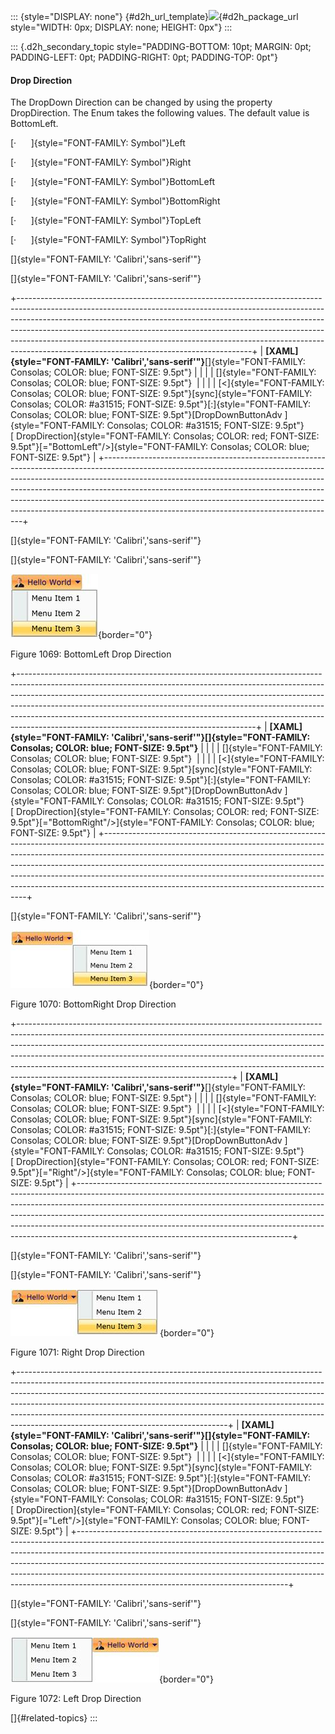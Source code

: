 ::: {style="DISPLAY: none"}
[](ms-xhelp:///?Id=d2h_url_template){#d2h_url_template}![](!package_url!){#d2h_package_url style="WIDTH: 0px; DISPLAY: none; HEIGHT: 0px"}
:::

::: {.d2h_secondary_topic style="PADDING-BOTTOM: 10pt; MARGIN: 0pt; PADDING-LEFT: 0pt; PADDING-RIGHT: 0pt; PADDING-TOP: 0pt"}
#### Drop Direction

The DropDown Direction can be changed by using the property DropDirection. The Enum takes the following values. The default value is BottomLeft.

[·      ]{style="FONT-FAMILY: Symbol"}Left

[·      ]{style="FONT-FAMILY: Symbol"}Right

[·      ]{style="FONT-FAMILY: Symbol"}BottomLeft

[·      ]{style="FONT-FAMILY: Symbol"}BottomRight

[·      ]{style="FONT-FAMILY: Symbol"}TopLeft

[·      ]{style="FONT-FAMILY: Symbol"}TopRight

[]{style="FONT-FAMILY: 'Calibri','sans-serif'"} 

[]{style="FONT-FAMILY: 'Calibri','sans-serif'"} 

+----------------------------------------------------------------------------------------------------------------------------------------------------------------------------------------------------------------------------------------------------------------------------------------------------------------------------------------------------------------------------------------------------------------------------------------------------------------+
| **[XAML]{style="FONT-FAMILY: 'Calibri','sans-serif'"}**[]{style="FONT-FAMILY: Consolas; COLOR: blue; FONT-SIZE: 9.5pt"}                                                                                                                                                                                                                                                                                                                                        |
|                                                                                                                                                                                                                                                                                                                                                                                                                                                                |
| []{style="FONT-FAMILY: Consolas; COLOR: blue; FONT-SIZE: 9.5pt"}                                                                                                                                                                                                                                                                                                                                                                                               |
|                                                                                                                                                                                                                                                                                                                                                                                                                                                                |
| [\<]{style="FONT-FAMILY: Consolas; COLOR: blue; FONT-SIZE: 9.5pt"}[sync]{style="FONT-FAMILY: Consolas; COLOR: #a31515; FONT-SIZE: 9.5pt"}[:]{style="FONT-FAMILY: Consolas; COLOR: blue; FONT-SIZE: 9.5pt"}[DropDownButtonAdv ]{style="FONT-FAMILY: Consolas; COLOR: #a31515; FONT-SIZE: 9.5pt"}[ DropDirection]{style="FONT-FAMILY: Consolas; COLOR: red; FONT-SIZE: 9.5pt"}[=\"BottomLeft\"/\>]{style="FONT-FAMILY: Consolas; COLOR: blue; FONT-SIZE: 9.5pt"} |
+----------------------------------------------------------------------------------------------------------------------------------------------------------------------------------------------------------------------------------------------------------------------------------------------------------------------------------------------------------------------------------------------------------------------------------------------------------------+

[]{style="FONT-FAMILY: 'Calibri','sans-serif'"} 

[]{style="FONT-FAMILY: 'Calibri','sans-serif'"} 

![](../ImagesExt/image261_963.jpg){border="0"}

Figure 1069: BottomLeft Drop Direction

+-----------------------------------------------------------------------------------------------------------------------------------------------------------------------------------------------------------------------------------------------------------------------------------------------------------------------------------------------------------------------------------------------------------------------------------------------------------------+
| **[XAML]{style="FONT-FAMILY: 'Calibri','sans-serif'"}[]{style="FONT-FAMILY: Consolas; COLOR: blue; FONT-SIZE: 9.5pt"}**                                                                                                                                                                                                                                                                                                                                         |
|                                                                                                                                                                                                                                                                                                                                                                                                                                                                 |
| []{style="FONT-FAMILY: Consolas; COLOR: blue; FONT-SIZE: 9.5pt"}                                                                                                                                                                                                                                                                                                                                                                                                |
|                                                                                                                                                                                                                                                                                                                                                                                                                                                                 |
| [\<]{style="FONT-FAMILY: Consolas; COLOR: blue; FONT-SIZE: 9.5pt"}[sync]{style="FONT-FAMILY: Consolas; COLOR: #a31515; FONT-SIZE: 9.5pt"}[:]{style="FONT-FAMILY: Consolas; COLOR: blue; FONT-SIZE: 9.5pt"}[DropDownButtonAdv ]{style="FONT-FAMILY: Consolas; COLOR: #a31515; FONT-SIZE: 9.5pt"}[ DropDirection]{style="FONT-FAMILY: Consolas; COLOR: red; FONT-SIZE: 9.5pt"}[=\"BottomRight\"/\>]{style="FONT-FAMILY: Consolas; COLOR: blue; FONT-SIZE: 9.5pt"} |
+-----------------------------------------------------------------------------------------------------------------------------------------------------------------------------------------------------------------------------------------------------------------------------------------------------------------------------------------------------------------------------------------------------------------------------------------------------------------+

[]{style="FONT-FAMILY: 'Calibri','sans-serif'"} 

![](../ImagesExt/image261_964.jpg){border="0"}

Figure 1070: BottomRight Drop Direction

+-----------------------------------------------------------------------------------------------------------------------------------------------------------------------------------------------------------------------------------------------------------------------------------------------------------------------------------------------------------------------------------------------------------------------------------------------------------+
| **[XAML]{style="FONT-FAMILY: 'Calibri','sans-serif'"}**[]{style="FONT-FAMILY: Consolas; COLOR: blue; FONT-SIZE: 9.5pt"}                                                                                                                                                                                                                                                                                                                                   |
|                                                                                                                                                                                                                                                                                                                                                                                                                                                           |
| []{style="FONT-FAMILY: Consolas; COLOR: blue; FONT-SIZE: 9.5pt"}                                                                                                                                                                                                                                                                                                                                                                                          |
|                                                                                                                                                                                                                                                                                                                                                                                                                                                           |
| [\<]{style="FONT-FAMILY: Consolas; COLOR: blue; FONT-SIZE: 9.5pt"}[sync]{style="FONT-FAMILY: Consolas; COLOR: #a31515; FONT-SIZE: 9.5pt"}[:]{style="FONT-FAMILY: Consolas; COLOR: blue; FONT-SIZE: 9.5pt"}[DropDownButtonAdv ]{style="FONT-FAMILY: Consolas; COLOR: #a31515; FONT-SIZE: 9.5pt"}[ DropDirection]{style="FONT-FAMILY: Consolas; COLOR: red; FONT-SIZE: 9.5pt"}[=\"Right\"/\>]{style="FONT-FAMILY: Consolas; COLOR: blue; FONT-SIZE: 9.5pt"} |
+-----------------------------------------------------------------------------------------------------------------------------------------------------------------------------------------------------------------------------------------------------------------------------------------------------------------------------------------------------------------------------------------------------------------------------------------------------------+

[]{style="FONT-FAMILY: 'Calibri','sans-serif'"} 

[]{style="FONT-FAMILY: 'Calibri','sans-serif'"} 

![](../ImagesExt/image261_965.jpg){border="0"}

Figure 1071: Right Drop Direction

+----------------------------------------------------------------------------------------------------------------------------------------------------------------------------------------------------------------------------------------------------------------------------------------------------------------------------------------------------------------------------------------------------------------------------------------------------------+
| **[XAML]{style="FONT-FAMILY: 'Calibri','sans-serif'"}[]{style="FONT-FAMILY: Consolas; COLOR: blue; FONT-SIZE: 9.5pt"}**                                                                                                                                                                                                                                                                                                                                  |
|                                                                                                                                                                                                                                                                                                                                                                                                                                                          |
| []{style="FONT-FAMILY: Consolas; COLOR: blue; FONT-SIZE: 9.5pt"}                                                                                                                                                                                                                                                                                                                                                                                         |
|                                                                                                                                                                                                                                                                                                                                                                                                                                                          |
| [\<]{style="FONT-FAMILY: Consolas; COLOR: blue; FONT-SIZE: 9.5pt"}[sync]{style="FONT-FAMILY: Consolas; COLOR: #a31515; FONT-SIZE: 9.5pt"}[:]{style="FONT-FAMILY: Consolas; COLOR: blue; FONT-SIZE: 9.5pt"}[DropDownButtonAdv ]{style="FONT-FAMILY: Consolas; COLOR: #a31515; FONT-SIZE: 9.5pt"}[ DropDirection]{style="FONT-FAMILY: Consolas; COLOR: red; FONT-SIZE: 9.5pt"}[=\"Left\"/\>]{style="FONT-FAMILY: Consolas; COLOR: blue; FONT-SIZE: 9.5pt"} |
+----------------------------------------------------------------------------------------------------------------------------------------------------------------------------------------------------------------------------------------------------------------------------------------------------------------------------------------------------------------------------------------------------------------------------------------------------------+

[]{style="FONT-FAMILY: 'Calibri','sans-serif'"} 

[]{style="FONT-FAMILY: 'Calibri','sans-serif'"} 

![](../ImagesExt/image261_966.jpg){border="0"}

Figure 1072: Left Drop Direction

[]{#related-topics}
:::
